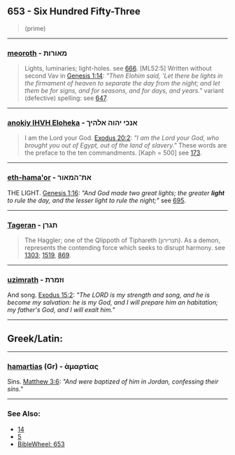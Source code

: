 ## 653 - Six Hundred Fifty-Three
> (prime)

---

### [meoroth](/keys/MAVRVTh) - מאורות
> Lights, luminaries; light-holes. see [666](666). [ML52:5] Written without second Vav in [Genesis 1:14](http://biblehub.com/genesis/1-14.htm): *"Then Elohim said, 'Let there be lights in the firmament of heaven to separate the day from the night; and let them be for signs, and for seasons, and for days, and years."* variant (defective) spelling: see [647](647).

---

### [anokiy IHVH Eloheka](/keys/ANKI.IHVH.ALHIKf) - אנכי יהוה אלהיך
> I am the Lord your God. [Exodus 20:2](http://biblehub.com/exodus/20-2.htm): *"I am the Lord your God, who brought you out of Egypt, out of the land of slavery."* These words are the preface to the ten commandments. [Kaph = 500] see [173](173).

---

### [eth-hama'or](/keys/ATh-HMAVR) - את־המאור
THE LIGHT. [Genesis 1:16](http://biblehub.com/genesis/1-16.htm): *"And God made two great lights; the greater **light** to rule the day, and the lesser light to rule the night;"* see [695](695).

---

### [Tageran](/keys/ThGRN) - תגרן
> The Haggler; one of the Qlippoth of Tiphareth (תנרירון). As a demon, represents the contending force which seeks to disrupt harmony. see [1303](1303); [1519](1519), [869](869).

---

### [uzimrath](/keys/VZMRTh) - וזמרת
And song. [Exodus 15:2](https://biblehub.com/exodus/15-2.htm): *"The LORD is my strength and song, and he is become my salvation: he is my God, and I will prepare him an habitation; my father's God, and I will exalt him."*

---

## Greek/Latin:

---

### [hamartias](/greek?word=amartias) (Gr) - ἁμαρτίας
Sins. [Matthew 3:6](https://biblehub.com/matthew/3-6.htm): *"And were baptized of him in Jordan, confessing their sins."*

---

### See Also:

- [14](14)
- [5](5)
- [BibleWheel: 653](https://www.biblewheel.com//GR/GR_Database.php?Gem_Number=653)
